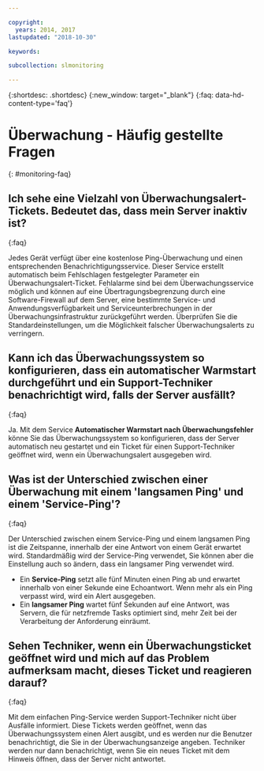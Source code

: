 ```yaml
---

copyright:
  years: 2014, 2017
lastupdated: "2018-10-30"

keywords:

subcollection: slmonitoring

---
```


{:shortdesc: .shortdesc}
{:new_window: target="_blank"}
{:faq: data-hd-content-type='faq'}

# Überwachung - Häufig gestellte Fragen
{: #monitoring-faq}

## Ich sehe eine Vielzahl von Überwachungsalert-Tickets. Bedeutet das, dass mein Server inaktiv ist?
{:faq}

Jedes Gerät verfügt über eine kostenlose Ping-Überwachung und einen entsprechenden Benachrichtigungsservice. Dieser Service erstellt automatisch beim Fehlschlagen festgelegter Parameter ein Überwachungsalert-Ticket. Fehlalarme sind bei dem Überwachungsservice möglich und können auf eine Übertragungsbegrenzung durch eine Software-Firewall auf dem Server, eine bestimmte Service- und Anwendungsverfügbarkeit und Serviceunterbrechungen in der Überwachungsinfrastruktur zurückgeführt werden. Überprüfen Sie die Standardeinstellungen, um die Möglichkeit falscher Überwachungsalerts zu verringern.

## Kann ich das Überwachungssystem so konfigurieren, dass ein automatischer Warmstart durchgeführt und ein Support-Techniker benachrichtigt wird, falls der Server ausfällt?
{:faq}

Ja. Mit dem Service **Automatischer Warmstart nach Überwachungsfehler** könne Sie das Überwachungssystem so konfigurieren, dass der Server automatisch neu gestartet und ein Ticket für einen Support-Techniker geöffnet wird, wenn ein Überwachungsalert ausgegeben wird.

## Was ist der Unterschied zwischen einer Überwachung mit einem 'langsamen Ping' und einem 'Service-Ping'?
{:faq}

Der Unterschied zwischen einem Service-Ping und einem langsamen Ping ist die Zeitspanne, innerhalb der eine Antwort von einem Gerät erwartet wird. Standardmäßig wird der Service-Ping verwendet, Sie können aber die Einstellung auch so ändern, dass ein langsamer Ping verwendet wird.

* Ein **Service-Ping** setzt alle fünf Minuten einen Ping ab und erwartet innerhalb von einer Sekunde eine Echoantwort. Wenn mehr als ein Ping verpasst wird, wird ein Alert ausgegeben.
* Ein **langsamer Ping** wartet fünf Sekunden auf eine Antwort, was Servern, die für netzfremde Tasks optimiert sind, mehr Zeit bei der Verarbeitung der Anforderung einräumt.


## Sehen Techniker, wenn ein Überwachungsticket geöffnet wird und mich auf das Problem aufmerksam macht, dieses Ticket und reagieren darauf?
{:faq}

Mit dem einfachen Ping-Service werden Support-Techniker nicht über Ausfälle informiert. Diese Tickets werden geöffnet, wenn das Überwachungssystem einen Alert ausgibt, und es werden nur die Benutzer benachrichtigt, die Sie in der Überwachungsanzeige angeben. Techniker werden nur dann benachrichtigt, wenn Sie ein neues Ticket mit dem Hinweis öffnen, dass der Server nicht antwortet.
